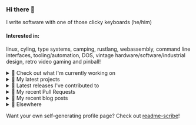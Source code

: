 ### Hi there 👋

I write software with one of those clicky keyboards (he/him)

#### Interested in:
linux, cyling, type systems, camping, rustlang, webassembly, command line interfaces, tooling/automation, DOS, vintage hardware/software/industrial design, retro video gaming and pinball!
<details><summary>👀 Check out what I'm currently working on</summary><br />

- [MetaMask/metamask-module-template](https://github.com/MetaMask/metamask-module-template) - A simple template repository for starting new modules in the latest MetaMask fashion. (3 days ago)
- [MetaMask/action-npm-publish](https://github.com/MetaMask/action-npm-publish) - GitHub Action to publish to NPM (3 days ago)
- [MetaMask/core](https://github.com/MetaMask/core) - This monorepo is a collection of packages used across multiple MetaMask clients (6 days ago)
- [rickycodes/win98config](https://github.com/rickycodes/win98config) - Example multi-boot setup for window98 (3 weeks ago)
- [rickycodes/misterfpga_font_randomizer](https://github.com/rickycodes/misterfpga_font_randomizer) - randomise the font setting for MiSTer FPGA (2 months ago)
</details>

<details><summary>🌱 My latest projects</summary><br />

- [rickycodes/misterfpga_font_randomizer](https://github.com/rickycodes/misterfpga_font_randomizer) - randomise the font setting for MiSTer FPGA
- [rickycodes/win98config](https://github.com/rickycodes/win98config) - Example multi-boot setup for window98
- [rickycodes/kitties](https://github.com/rickycodes/kitties) - micro site to browse CryptoKitties
- [rickycodes/pve-no-subscription](https://github.com/rickycodes/pve-no-subscription) - Proxmox VE No-Subscription Removal
- [rickycodes/ftse-rs](https://github.com/rickycodes/ftse-rs) - scrape and filter hl.co.uk market summaries
</details>

<details><summary>🔭 Latest releases I've contributed to</summary><br />

- [MetaMask/metamask-extension](https://github.com/MetaMask/metamask-extension) ([v10.30.4](https://github.com/MetaMask/metamask-extension/releases/tag/v10.30.4), 2 days ago) - :globe_with_meridians: :electric_plug: The MetaMask browser extension enables browsing Ethereum blockchain enabled websites
- [MetaMask/action-npm-publish](https://github.com/MetaMask/action-npm-publish) ([v3.2.0](https://github.com/MetaMask/action-npm-publish/releases/tag/v3.2.0), 6 days ago) - GitHub Action to publish to NPM
- [MetaMask/snaps-monorepo](https://github.com/MetaMask/snaps-monorepo) ([v0.33.1-flask.1](https://github.com/MetaMask/snaps-monorepo/releases/tag/v0.33.1-flask.1), 1 week ago) - Monorepo for Snaps dependencies.
- [MetaMask/action-create-release-pr](https://github.com/MetaMask/action-create-release-pr) ([v2.0.0](https://github.com/MetaMask/action-create-release-pr/releases/tag/v2.0.0), 1 week ago) - 
- [MetaMask/core](https://github.com/MetaMask/core) ([v52.0.0](https://github.com/MetaMask/core/releases/tag/v52.0.0), 1 week ago) - This monorepo is a collection of packages used across multiple MetaMask clients
</details>

<details><summary>🔨 My recent Pull Requests</summary><br />

- [Add Slack webhook config](https://github.com/MetaMask/metamask-module-template/pull/196) on [MetaMask/metamask-module-template](https://github.com/MetaMask/metamask-module-template) (3 days ago)
- [Add new input to support customising the Slack channel](https://github.com/MetaMask/action-npm-publish/pull/40) on [MetaMask/action-npm-publish](https://github.com/MetaMask/action-npm-publish) (6 days ago)
- [Re-enable the slack bot](https://github.com/MetaMask/core/pull/1368) on [MetaMask/core](https://github.com/MetaMask/core) (6 days ago)
- [Remove `target-name-text` step](https://github.com/MetaMask/action-npm-publish/pull/39) on [MetaMask/action-npm-publish](https://github.com/MetaMask/action-npm-publish) (6 days ago)
- [Add options for customising Slack announce message](https://github.com/MetaMask/action-npm-publish/pull/37) on [MetaMask/action-npm-publish](https://github.com/MetaMask/action-npm-publish) (1 week ago)
</details>

<details><summary>📜 My recent blog posts</summary><br />

- [Publishing my Website to the peer-to-peer Web](//ricky.codes/blog/posts/publishing-to-the-peer-to-peer-web/) (4 years ago)
</details>

<details><summary>🔗 Elsewhere</summary><br />

- Web: https://ricky.codes
- Twitter: https://twitter.com/rickycodes
- Blog: https://ricky.codes/blog
</details>

Want your own self-generating profile page? Check out [readme-scribe](https://github.com/muesli/readme-scribe)!

